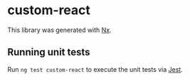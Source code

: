 # custom-react

This library was generated with [Nx](https://nx.dev).

## Running unit tests

Run `ng test custom-react` to execute the unit tests via [Jest](https://jestjs.io).
